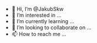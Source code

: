 - 👋 Hi, I’m @JakubSkw
- 👀 I’m interested in ...
- 🌱 I’m currently learning ...
- 💞️ I’m looking to collaborate on ...
- 📫 How to reach me ...

<!---
JakubSkw/JakubSkw is a ✨ special ✨ repository because its `README.md` (this file) appears on your GitHub profile.
You can click the Preview link to take a look at your changes.
--->
